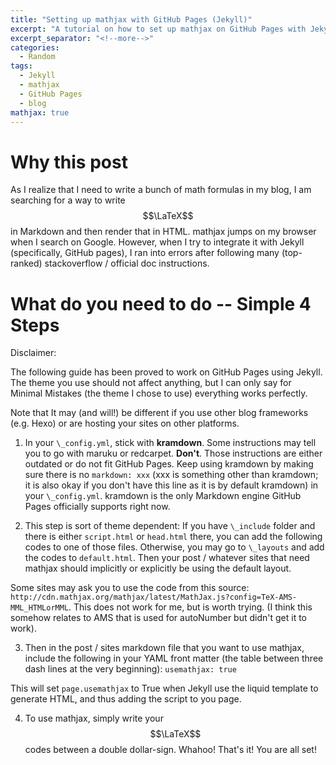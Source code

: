 ```yaml
---
title: "Setting up mathjax with GitHub Pages (Jekyll)"
excerpt: "A tutorial on how to set up mathjax on GitHub Pages with Jekyll"
excerpt_separator: "<!--more-->"
categories:
  - Random
tags:
  - Jekyll
  - mathjax
  - GitHub Pages
  - blog
mathjax: true
---
```

# Why this post

As I realize that I need to write a bunch of math formulas in my blog, I am searching for a way to write $$\LaTeX$$ in Markdown and then render that in HTML. mathjax jumps on my browser when I search on Google. However, when I try to integrate it with Jekyll (specifically, GitHub pages), I ran into errors after following many (top-ranked) stackoverflow / official doc instructions.

# What do you need to do -- Simple 4 Steps

Disclaimer:

The following guide has been proved to work on GitHub Pages using Jekyll. The theme you use should not affect anything, but I can only say for Minimal Mistakes (the theme I chose to use) everything works perfectly.

Note that It may (and will!) be different if you use other blog frameworks (e.g. Hexo) or are hosting your sites on other platforms.


1. In your `\_config.yml`, stick with **kramdown**. Some instructions may tell you to go with maruku or redcarpet. **Don't**. Those instructions are either outdated or do not fit GitHub Pages. Keep using kramdown by making sure there is no `markdown: xxx` (xxx is something other than kramdown; it is also okay if you don't have this line as it is by default kramdown) in your `\_config.yml`. kramdown is the only Markdown engine GitHub Pages officially supports right now.

2. This step is sort of theme dependent: If you have `\_include` folder and there is either `script.html` or `head.html` there, you can add the following codes to one of those files. Otherwise, you may go to `\_layouts` and add the codes to `default.html`. Then your post / whatever sites that need mathjax should implicitly or explicitly be using the default layout.

  Some sites may ask you to use the code from this source: `http://cdn.mathjax.org/mathjax/latest/MathJax.js?config=TeX-AMS-MML_HTMLorMML`. This does not work for me, but is worth trying. (I think this somehow relates to AMS that is used for autoNumber but didn't get it to work).

3. Then in the post / sites markdown file that you want to use mathjax, include the following in your YAML front matter (the table between three dash lines at the very beginning): `usemathjax: true`

  This will set `page.usemathjax` to True when Jekyll use the liquid template to generate HTML, and thus adding the script to you page.

4. To use mathjax, simply write your $$\LaTeX$$ codes between a double dollar-sign. Whahoo! That's it! You are all set!
